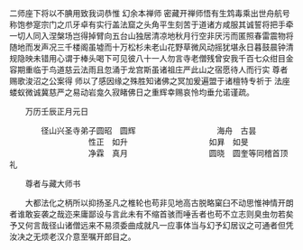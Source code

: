 <!-- { "loadSidebar": true } -->
二师座下将以不腆用致我词恭惟
幻余本禅师
密藏开禅师悟有生鸩毒乘出世舟航号称饱参寔宗门之爪牙卓有实行盖法窟之头角平生刻苦于道诸方咸服其诚誓将把手牵一切人同入涅槃场岂得掉臂向五台山独居清凉地秋月行空非厌污而匿照春雷震物将随地而发声况三千楼阁虽墟而十万松杉未老山花野草微风动摇犹堪永日暮鼓晨钟清规隐映未错用心谓于棒头喝下可见彼八十一人勿言寺老僧残曾安我千百七众绀目金容期重临于鸟道慈云法雨且忽涌于龙宫斯虽诸祖庄严此山之宿愿待人而行实
尊者赐歌浚沼之公案得
师以了感因缘之殊胜知诸佛之冥加爰遍盟于诸檀特专祈于
法座蝼蚁微诚冀慈严之易动岩龛久寂睹佛日之重辉幸赐哀怜均垂允诺谨疏。

　　万历壬辰正月元日

　　　　径山兴圣寺弟子圆昭　圆辉
　　　　　　　　　　海舟　古昙
　　　　　　　　　　性正　如升
　　　　　　　　　　如昪　如旻
　　　　　　　　　　净霖　真月
　　　　　　　　　　圆晓　圆奎等同稽首顶礼

　　尊者与藏大师书

　　大都法化之柄所以抑扬圣凡之椎轮也苟非见地高古脱略窠臼不动思惟神情开朗者谁敢妄袭之哉迩来庸鄙设与言此未有不缩首骇而唾舌者也苟不立志则臭虫勿若矣予又何言哉径山诸僧远来不易须委曲成就凡一应事体当与幻予幻居议之可通者但凭汝决之无烦老汉介意至嘱开郎目之。
